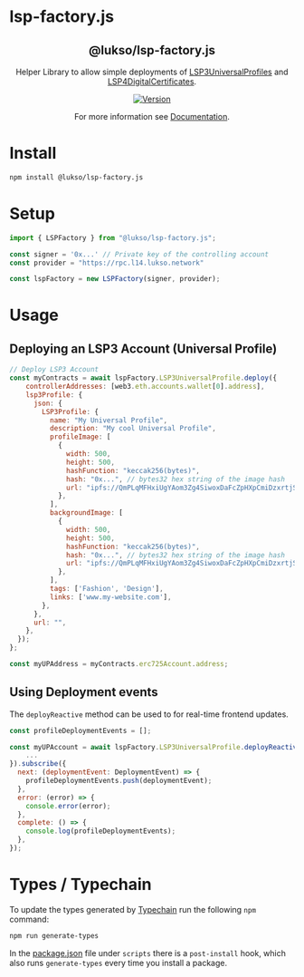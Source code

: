 # lsp-factory.js

<p align="center">
 <h2 align="center"><strong>@lukso/lsp-factory.js</strong></h2>
 <p align="center">Helper Library to allow simple deployments of <a href="https://github.com/lukso-network/LIPs/blob/main/LSPs/LSP-3-UniversalProfile.md">LSP3UniversalProfiles</a> and <a href="https://github.com/lukso-network/LIPs/blob/main/LSPs/LSP-4-DigitalCertificate.md">LSP4DigitalCertificates</a>.</p>
</p>

<p align="center">
  <a href="https://www.npmjs.com/package/@lukso/lsp-factory.js">
    <img alt="Version" src="https://badge.fury.io/js/@lukso%2Flsp-factory.js.svg" />
  </a>
</p>
<p align="center">For more information see <a href="https://docs.lukso.tech/tools/lsp-factoryjs/getting-started">Documentation</a>.</p>

# Install 

```bash
npm install @lukso/lsp-factory.js
```

# Setup

```javascript
import { LSPFactory } from "@lukso/lsp-factory.js";

const signer = '0x...' // Private key of the controlling account
const provider = "https://rpc.l14.lukso.network"

const lspFactory = new LSPFactory(signer, provider);
```

# Usage

## Deploying an LSP3 Account (Universal Profile)

```javascript
// Deploy LSP3 Account
const myContracts = await lspFactory.LSP3UniversalProfile.deploy({
    controllerAddresses: [web3.eth.accounts.wallet[0].address],
    lsp3Profile: {
      json: {
        LSP3Profile: {
          name: "My Universal Profile",
          description: "My cool Universal Profile",
          profileImage: [
            {
              width: 500,
              height: 500,
              hashFunction: "keccak256(bytes)",
              hash: "0x...", // bytes32 hex string of the image hash
              url: "ipfs://QmPLqMFHxiUgYAom3Zg4SiwoxDaFcZpHXpCmiDzxrtjSGp",
            },
          ],
          backgroundImage: [
            {
              width: 500,
              height: 500,
              hashFunction: "keccak256(bytes)",
              hash: "0x...", // bytes32 hex string of the image hash
              url: "ipfs://QmPLqMFHxiUgYAom3Zg4SiwoxDaFcZpHXpCmiDzxrtjSGp",
            },
          ],
          tags: ['Fashion', 'Design'],
          links: ['www.my-website.com'],
        },
      },
      url: "",
    },
  });
};

const myUPAddress = myContracts.erc725Account.address;
```

## Using Deployment events 

The `deployReactive` method can be used to for real-time frontend updates.

```javascript
const profileDeploymentEvents = [];

const myUPAccount = await lspFactory.LSP3UniversalProfile.deployReactive({
    ...
}).subscribe({
  next: (deploymentEvent: DeploymentEvent) => {
    profileDeploymentEvents.push(deploymentEvent);
  },
  error: (error) => {
    console.error(error);
  },
  complete: () => {
    console.log(profileDeploymentEvents);
  },
});
```

# Types / Typechain

To update the types generated by [Typechain](https://github.com/ethereum-ts/TypeChain) run the following `npm` command:

```bash
npm run generate-types
```

In the [package.json](package.json) file under `scripts` there is a `post-install` hook, which also runs `generate-types` every time you install a package.
